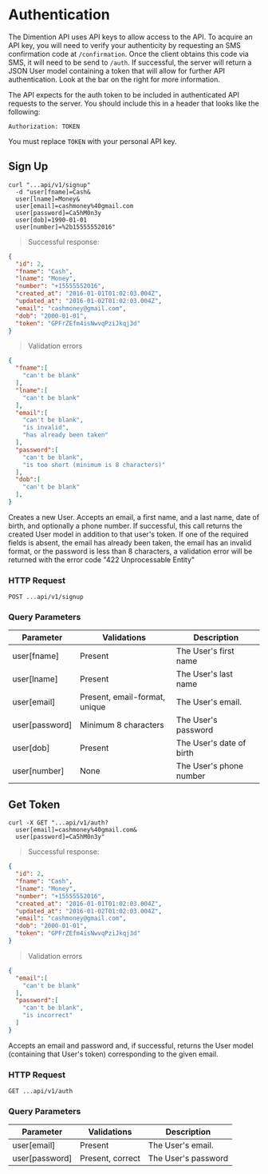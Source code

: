 # Authentication

The Dimention API uses API keys to allow access to the API. To acquire an API key, you will need to verify your authenticity by requesting an SMS confirmation code at `/confirmation`. Once the client obtains this code via SMS, it will need to be send to `/auth`. If successful, the server will return a JSON User model containing a token that will allow for further API authentication. Look at the bar on the right for more information.

The API expects for the auth token to be included in authenticated API requests to the server. You should include this in a header that looks like the following:

`Authorization: TOKEN`

<aside class="notice">
You must replace <code>TOKEN</code> with your personal API key.
</aside>

## Sign Up

```shell
curl "...api/v1/signup"
  -d "user[fname]=Cash&
  user[lname]=Money&
  user[email]=cashmoney%40gmail.com
  user[password]=Ca5hM0n3y
  user[dob]=1990-01-01
  user[number]=%2b15555552016"
```

> Successful response:

```json
{
  "id": 2,
  "fname": "Cash",
  "lname": "Money",
  "number": "+15555552016",
  "created_at": "2016-01-01T01:02:03.004Z",
  "updated_at": "2016-01-02T01:02:03.004Z",
  "email": "cashmoney@gmail.com",
  "dob": "2000-01-01",
  "token": "GPFrZEfm4isNwvqPziJkqj3d"
}
```

> Validation errors

```json
{
  "fname":[
    "can't be blank"
  ],
  "lname":[
    "can't be blank"
  ],
  "email":[
    "can't be blank",
    "is invalid",
    "has already been taken"
  ],
  "password":[
    "can't be blank",
    "is too short (minimum is 8 characters)"
  ],
  "dob":[
    "can't be blank"
  ],
}
```

Creates a new User. Accepts an email, a first name, and a last name, date of birth, and optionally a phone number. If successful, this call returns the created User model in addition to that user's token. If one of the required fields is absent, the email has already been taken, the email has an invalid format, or the password is less than 8 characters, a validation error will be returned with the error code "422 Unprocessable Entity"

### HTTP Request

`POST ...api/v1/signup`

### Query Parameters

Parameter | Validations | Description
--------- | ------- | -----------
user[fname] | Present | The User's first name
user[lname] | Present | The User's last name
user[email] | Present, email-format, unique | The User's email.
user[password] | Minimum 8 characters | The User's password
user[dob] | Present | The User's date of birth
user[number] | None | The User's phone number

## Get Token

```shell
curl -X GET "...api/v1/auth?
  user[email]=cashmoney%40gmail.com&
  user[password]=Ca5hM0n3y"
```

> Successful response:

```json
{
  "id": 2,
  "fname": "Cash",
  "lname": "Money",
  "number": "+15555552016",
  "created_at": "2016-01-01T01:02:03.004Z",
  "updated_at": "2016-01-02T01:02:03.004Z",
  "email": "cashmoney@gmail.com",
  "dob": "2000-01-01",
  "token": "GPFrZEfm4isNwvqPziJkqj3d"
}
```

> Validation errors

```json
{
  "email":[
    "can't be blank"
  ],
  "password":[
    "can't be blank",
    "is incorrect"
  ]
}
```

Accepts an email and password and, if successful, returns the User model (containing that User's token) corresponding to the given email.

### HTTP Request

`GET ...api/v1/auth`

### Query Parameters

Parameter | Validations | Description
--------- | ------- | -----------
user[email] | Present | The User's email.
user[password] | Present, correct | The User's password

